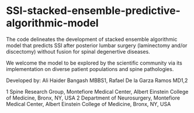 # SSI-stacked-ensemble-predictive-algorithmic-model


The code delineates the development of stacked ensemble algorithmic model that predicts SSI after posterior lumbar surgery (laminectomy and/or discectomy) without fusion for spinal degenertive diseases.

We welcome the model to be explored by the scientific community via its implementation on diverse patient populations and spine pathologies.





Developed by:
Ali Haider Bangash MBBS1, Rafael De la Garza Ramos MD1,2

1 Spine Research Group, Montefiore Medical Center, Albert Einstein College of Medicine, Bronx, NY, USA
2 Department of Neurosurgery, Montefiore Medical Center, Albert Einstein College of Medicine, Bronx, NY, USA
